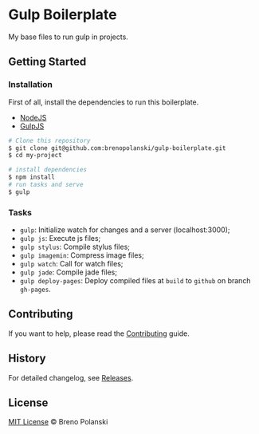 # Gulp Boilerplate

My base files to run gulp in projects.

## Getting Started

### Installation

First of all, install the dependencies to run this boilerplate.

- [NodeJS](http://nodejs.org/)
- [GulpJS](http://gulpjs.com/)

```sh
# Clone this repository
$ git clone git@github.com:brenopolanski/gulp-boilerplate.git
$ cd my-project

# install dependencies
$ npm install
# run tasks and serve
$ gulp
```

### Tasks

- `gulp`: Initialize watch for changes and a server (localhost:3000);
- `gulp js`: Execute js files;
- `gulp stylus`: Compile stylus files;
- `gulp imagemin`: Compress image files;
- `gulp watch`: Call for watch files;
- `gulp jade`: Compile jade files;
- `gulp deploy-pages`: Deploy compiled files at `build` to `github` on branch `gh-pages`.

## Contributing

If you want to help, please read the [Contributing](https://github.com/brenopolanski/gulp-boilerplate/blob/master/CONTRIBUTING.md) guide.

## History

For detailed changelog, see [Releases](https://github.com/brenopolanski/gulp-boilerplate/releases).

## License

[MIT License](http://brenopolanski.mit-license.org/) © Breno Polanski
